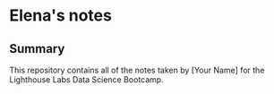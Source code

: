 # Elena's notes
## Summary
This repository contains all of the notes taken by [Your Name] for the Lighthouse Labs Data Science Bootcamp.
